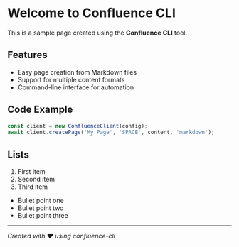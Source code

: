 # Welcome to Confluence CLI

This is a sample page created using the **Confluence CLI** tool.

## Features

- Easy page creation from Markdown files
- Support for multiple content formats
- Command-line interface for automation

## Code Example

```javascript
const client = new ConfluenceClient(config);
await client.createPage('My Page', 'SPACE', content, 'markdown');
```

## Lists

1. First item
2. Second item
3. Third item

- Bullet point one
- Bullet point two
- Bullet point three

---

*Created with ❤️ using confluence-cli*

